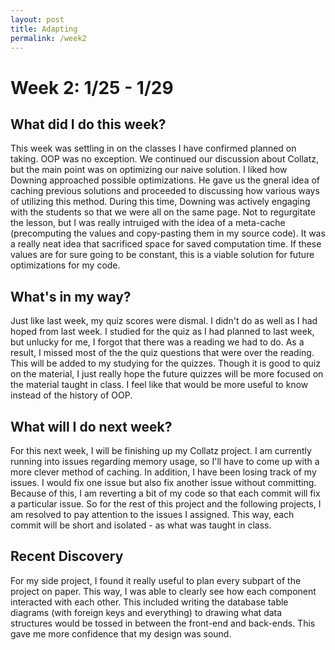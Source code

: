 ```yaml
---
layout: post
title: Adapting 
permalink: /week2
---
```


# Week 2: 1/25 - 1/29

## What did I do this week?

This week was settling in on the classes I have confirmed planned on taking. OOP was no exception. We continued our discussion about Collatz, but the main point was on optimizing our naive solution. I liked how Downing approached possible optimizations. He gave us the gneral idea of caching previous solutions and proceeded to discussing how various ways of utilizing this method. During this time, Downing was actively engaging with the students so that we were all on the same page. Not to regurgitate the lesson, but I was really intruiged with the idea of a meta-cache (precomputing the values and copy-pasting them in my source code). It was a really neat idea that sacrificed space for saved computation time. If these values are for sure going to be constant, this is a viable solution for future optimizations for my code.

## What's in my way?

Just like last week, my quiz scores were dismal. I didn't do as well as I had hoped from last week. I studied for the quiz as I had planned to last week, but unlucky for me, I forgot that there was a reading we had to do. As a result, I missed most of the the quiz questions that were over the reading. This will be added to my studying for the quizzes. Though it is good to quiz on the material, I just really hope the future quizzes will be more focused on the material taught in class. I feel like that would be more useful to know instead of the history of OOP. 

## What will I do next week?

For this next week, I will be finishing up my Collatz project. I am currently running into issues regarding memory usage, so I'll have to come up with a more clever method of caching. In addition, I have been losing track of my issues. I would fix one issue but also fix another issue without committing. Because of this, I am reverting a bit of my code so that each commit will fix a particular issue. So for the rest of this project and the following projects, I am resolved to pay attention to the issues I assigned. This way, each commit will be short and isolated - as what was taught in class. 

## Recent Discovery

For my side project, I found it really useful to plan every subpart of the project on paper. This way, I was able to clearly see how each component interacted with each other. This included writing the database table diagrams (with foreign keys and everything) to drawing what data structures would be tossed in between the front-end and back-ends. This gave me more confidence that my design was sound.

